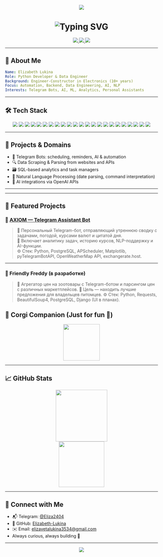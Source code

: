 <!-- Animated Header -->
<p align="center">
  <img src="https://capsule-render.vercel.app/api?type=waving&color=ff69b4&height=200&section=header&text=Welcome%20to%20My%20Profile!&fontSize=40&fontColor=ffffff&animation=fadeIn" />
</p>

<h1 align="center">
  <img src="https://readme-typing-svg.demolab.com?font=Fira+Code&weight=500&size=24&pause=1000&center=true&vCenter=true&color=FF69B4&width=435&lines=Hi%2C+I'm+Elizabeth!;Python+Developer+%7C+AI+Explorer;Telegram+Bots+%7C+ML+%7C+Analytics" alt="Typing SVG" />
</h1>

<p align="center">
  <a href="https://github.com/Elizabeth-Lukina">
    <img src="https://img.shields.io/github/followers/Elizabeth-Lukina?label=Follow&style=social" />
  </a>
  <a href="https://t.me/Eliza2404">
    <img src="https://img.shields.io/badge/Telegram-%40Eliza2404-ff69b4?style=flat&logo=telegram" />
  </a>
  <a href="mailto:elizavetalukina3534@gmail.com">
    <img src="https://img.shields.io/badge/Email-Write%20me-ff69b4?style=flat&logo=gmail" />
  </a>
</p>

---

## 🧠 About Me

```yaml
Name: Elizabeth Lukina
Role: Python Developer & Data Engineer
Background: Engineer-Constructor in Electronics (10+ years)
Focus: Automation, Backend, Data Engineering, AI, NLP
Interests: Telegram Bots, AI, ML, Analytics, Personal Assistants
```

---

## 🛠️ Tech Stack

<p align="center"> <!-- Languages & Core --> <img src="https://img.shields.io/badge/Python-3776AB?style=for-the-badge&logo=python&logoColor=white"/> <img src="https://img.shields.io/badge/SQL-003B57?style=for-the-badge&logo=postgresql&logoColor=white"/> <img src="https://img.shields.io/badge/Git-F05032?style=for-the-badge&logo=git&logoColor=white"/> <!-- Frameworks --> <img src="https://img.shields.io/badge/Django-092E20?style=for-the-badge&logo=django&logoColor=white"/> <img src="https://img.shields.io/badge/DRF-red?style=for-the-badge&logo=django&logoColor=white"/> <img src="https://img.shields.io/badge/Flask-000000?style=for-the-badge&logo=flask&logoColor=white"/> <!-- Databases --> <img src="https://img.shields.io/badge/PostgreSQL-4169E1?style=for-the-badge&logo=postgresql&logoColor=white"/> <img src="https://img.shields.io/badge/MongoDB-4EA94B?style=for-the-badge&logo=mongodb&logoColor=white"/> <img src="https://img.shields.io/badge/ClickHouse-FFDD00?style=for-the-badge&logo=clickhouse&logoColor=black"/> <img src="https://img.shields.io/badge/SQL%20Server-CC2927?style=for-the-badge&logo=microsoft-sql-server&logoColor=white"/> <img src="https://img.shields.io/badge/MS%20Access-A4373A?style=for-the-badge&logo=microsoft-access&logoColor=white"/> <!-- Data & ML --> <img src="https://img.shields.io/badge/Pandas-150458?style=for-the-badge&logo=pandas&logoColor=white"/> <img src="https://img.shields.io/badge/NumPy-013243?style=for-the-badge&logo=numpy&logoColor=white"/> <img src="https://img.shields.io/badge/Scikit--learn-F7931E?style=for-the-badge&logo=scikitlearn&logoColor=white"/> <img src="https://img.shields.io/badge/TensorFlow-FF6F00?style=for-the-badge&logo=tensorflow&logoColor=white"/> <img src="https://img.shields.io/badge/PyTorch-EE4C2C?style=for-the-badge&logo=pytorch&logoColor=white"/> <img src="https://img.shields.io/badge/NLP-dateparser-lightgrey?style=for-the-badge"/> <!-- APIs & Tools --> <img src="https://img.shields.io/badge/Telegram%20Bots-26A5E4?style=for-the-badge&logo=telegram&logoColor=white"/> <img src="https://img.shields.io/badge/APScheduler-FF69B4?style=for-the-badge"/> <img src="https://img.shields.io/badge/OpenWeatherMap-FF6B00?style=for-the-badge&logo=cloud&logoColor=white"/> <img src="https://img.shields.io/badge/Airflow-017CEE?style=for-the-badge&logo=apache-airflow&logoColor=white"/> <img src="https://img.shields.io/badge/Tableau-E97627?style=for-the-badge&logo=tableau&logoColor=white"/> <img src="https://img.shields.io/badge/Power%20BI-F2C811?style=for-the-badge&logo=powerbi&logoColor=black"/> </p>

---

## 🧩 Projects & Domains

- 🤖 Telegram Bots: scheduling, reminders, AI & automation
- 🔍 Data Scraping & Parsing from websites and APIs
- 🗃️ SQL-based analytics and task managers
- 🧬 Natural Language Processing (date parsing, command interpretation)
- 🧠 AI integrations via OpenAI APIs

---
---

## 📌 Featured Projects

### 🧠 [AXIOM — Telegram Assistant Bot](https://github.com/Elizabeth-Lukina/talegramBot)

> 🧠 Персональный Telegram-бот, отправляющий утреннюю сводку с задачами, погодой, курсами валют и цитатой дня.  
> 📌 Включает аналитику задач, историю курсов, NLP-поддержку и AI-функции.  
> ⚙️ Стек: Python, PostgreSQL, APScheduler, Matplotlib, pyTelegramBotAPI, OpenWeatherMap API, exchangerate.host.

---

### 🐶 Friendly Freddy (в разработке)

> 🧠 Агрегатор цен на зоотовары с Telegram-ботом и парсингом цен с различных маркетплейсов.
> 📌 Цель — находить лучшие предложения для владельцев питомцев.
> ⚙️ Стек: Python, Requests, BeautifulSoup4, PostgreSQL, Django (UI в планах).

## 🐾 Corgi Companion (Just for fun 🐶)

<p align="center">
  <img src="https://99px.ru/sstorage/86/2018/04/image_862304181120109636831.gif" height="120" />
</p>

---

## 📈 GitHub Stats

<p align="center">
  <img src="https://github-readme-stats.vercel.app/api?username=Elizabeth-Lukina&show_icons=true&theme=radical&hide_border=true" height="170"/>
  <br/>
  <img src="https://github-readme-streak-stats.herokuapp.com/?user=Elizabeth-Lukina&theme=radical&hide_border=true" height="150"/>
</p>

---

## 💬 Connect with Me

- 📬 Telegram: [@Eliza2404](https://t.me/Eliza2404)
- 💼 GitHub: [Elizabeth-Lukina](https://github.com/Elizabeth-Lukina)
- ✉️ Email: elizavetalukina3534@gmail.com
- Always curious, always building 🚀

---

<p align="center">
  <img src="https://capsule-render.vercel.app/api?type=waving&color=ff69b4&height=120&section=footer"/>
</p>
